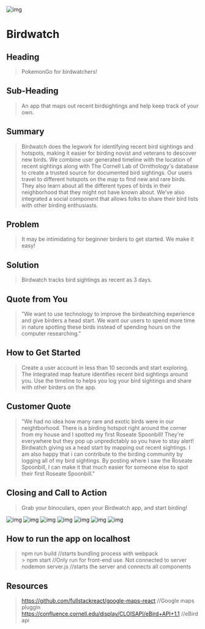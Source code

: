 ![img](https://i.imgur.com/fxfDLzw.png)
# Birdwatch


## Heading ##
  > PokemonGo for birdwatchers!

## Sub-Heading ##
  > An app that maps out recent birdsightings and help keep track of your own.

## Summary ##
  > Birdwatch does the legwork for identifying recent bird sightings and hotspots, making it easier for birding novist and veterans to descover new birds. We combine user generated timeline with the location of recent sightings along with The Cornell Lab of Ornithology's database to create a trusted source for documented bird sightings. Our users travel to different hotspots on the map to find new and rare birds. They also learn about all the different types of birds in their neighborhood that they might not have known about. We've also integrated a social component that allows folks to share their bird lists with other birding enthusiasts. 

## Problem ##
  > It may be intimidating for beginner birders to get started. We make it easy!

## Solution ##
  > Birdwatch tracks bird sightings as recent as 3 days.

## Quote from You ##
  > "We want to use technology to improve the birdwatching experience and give birders a head start. We want our users to spend more time in nature spotting these birds instead of spending hours on the computer researching."

## How to Get Started ##
  > Create a user account in less than 10 seconds and start exploring. The integrated map feature identifies recent bird sightings around you. Use the timeline to helps you log your bird sightings and share with other birders on the app.

## Customer Quote ##
  > "We had no idea how many rare and exotic birds were in our neightborhood. There is a birding hotspot right around the corner from my house and I spotted my first Roseate Spoonbill! They're everywhere but they pop up unpredictably so you have to stay alert! Birdwatch giving us a head start by mapping out recent sightings. I am also happy that i can contribute to the birding community by logging all of my bird sightings. By posting where I saw the Roseate Spoonbill, I can make it that much easier for someone else to spot their first Roseate Spoonbill."

## Closing and Call to Action ##
  > Grab your binoculars, open your Birdwatch app, and start birding! 
  
  
  ![img](https://i.imgur.com/THZD21G.png)
  ![img](https://www.appgeo.com/wp-content/uploads/directions_api-350x350.png)
  ![img](https://ebirdhotspots.wikispaces.com/file/view/The_Cornell_Lab_of_Ornithology.png/591467806/The_Cornell_Lab_of_Ornithology.png)
  ![img](https://modernizehq.com/assets/images/logos/express-logo.png)
  ![img](http://i.imgur.com/7CH3Bo9.png)
  ![img](http://i.imgur.com/Ud0vM82.png)
  ![img](http://i.imgur.com/bKfII1z.png)


## How to run the app on localhost ##
  > npm run build //starts bundling process with webpack <br>
    > npm start //Only run for front-end use. Not connected to server <br>
  > nodemon server.js //starts the server and connects all components

## Resources ##
  > https://github.com/fullstackreact/google-maps-react //Google maps pluggin
  > https://confluence.cornell.edu/display/CLOISAPI/eBird+API+1.1 //eBird api
  
